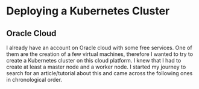 # Deploying a Kubernetes Cluster

## Oracle Cloud
I already have an account on Oracle cloud with some free services. One of them are the creation of a few virtual machines, therefore I wanted to try to create a Kubernetes cluster on this cloud platform. I knew that I had to create at least a master node and a worker node. I started my journey to search for an article/tutorial about this and came across the following ones in chronological order.

### 
